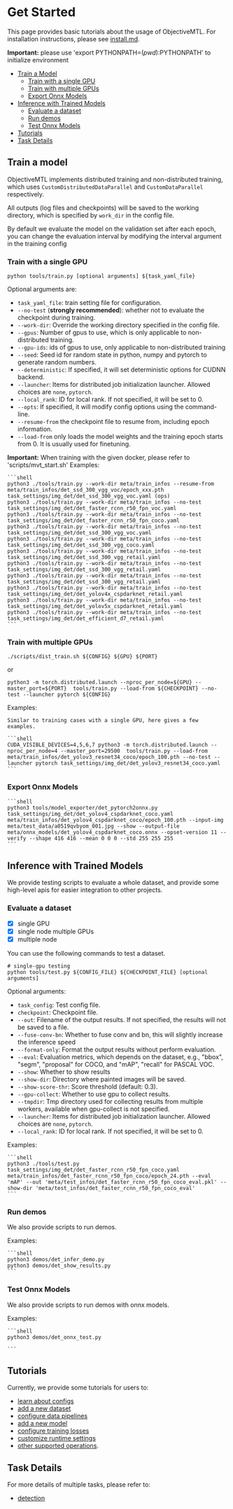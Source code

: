 # Get Started

  This page provides basic tutorials about the usage of ObjectiveMTL.
  For installation instructions, please see [install.md](install.md).

  **Important:** please use 'export PYTHONPATH=$(pwd):$PYTHONPATH' to initialize environment

  <!-- TOC -->

  - [Train a Model](#train-a-model)
    - [Train with a single GPU](#train-with-a-single-gpu)
    - [Train with multiple GPUs](#train-with-multiple-gpus)
    - [Export Onnx Models](#export-onnx-models)
  - [Inference with Trained Models](#inference-with-trained-models)
    - [Evaluate a dataset](#evaluate-a-dataset)
    - [Run demos](#run-demos)
    - [Test Onnx Models](#test-onnx-models)
  - [Tutorials](#tutorials)
  - [Task Details](#task-details)

  <!-- TOC -->


## Train a model

  ObjectiveMTL implements distributed training and non-distributed training,
  which uses `CustomDistributedDataParallel` and `CustomDataParallel` respectively.

  All outputs (log files and checkpoints) will be saved to the working directory,
  which is specified by `work_dir` in the config file.

  By default we evaluate the model on the validation set after each epoch, you can change the evaluation interval by modifying the interval argument in the training config

### Train with a single GPU

  ```shell
  python tools/train.py [optional arguments] ${task_yaml_file} 
  ```
  Optional arguments are:

  - `task_yaml_file`: train setting file for configuration.
  - `--no-test` (**strongly recommended**): whether not to evaluate the checkpoint during training.
  - `--work-dir`: Override the working directory specified in the config file.
  - `--gpus`: Number of gpus to use, which is only applicable to non-distributed training.
  - `--gpu-ids`: ids of gpus to use, only applicable to non-distributed training
  - `--seed`: Seed id for random state in python, numpy and pytorch to generate random numbers.
  - `--deterministic`: If specified, it will set deterministic options for CUDNN backend.
  - `--launcher`: Items for distributed job initialization launcher. Allowed choices are `none`, `pytorch`. 
  - `--local_rank`: ID for local rank. If not specified, it will be set to 0.
  - `--opts`: If specified, it will modify config options using the command-line.
  - `--resume-from` the checkpoint file to resume from, including epoch information.
  - `--load-from` only loads the model weights and the training epoch starts from 0. It is usually used for finetuning.

  **Important:** When training with the given docker, please refer to 'scripts/mvt_start.sh' 
  Examples:

    ```shell   
    python3 ./tools/train.py --work-dir meta/train_infos --resume-from meta/train_infos/det_ssd_300_vgg_voc/epoch_xxx.pth task_settings/img_det/det_ssd_300_vgg_voc.yaml (ops)
    python3 ./tools/train.py --work-dir meta/train_infos --no-test task_settings/img_det/det_faster_rcnn_r50_fpn_voc.yaml
    python3 ./tools/train.py --work-dir meta/train_infos --no-test task_settings/img_det/det_faster_rcnn_r50_fpn_coco.yaml
    python3 ./tools/train.py --work-dir meta/train_infos --no-test task_settings/img_det/det_ssd_300_vgg_voc.yaml
    python3 ./tools/train.py --work-dir meta/train_infos --no-test task_settings/img_det/det_ssd_300_vgg_coco.yaml
    python3 ./tools/train.py --work-dir meta/train_infos --no-test task_settings/img_det/det_ssd_300_vgg_retail.yaml
    python3 ./tools/train.py --work-dir meta/train_infos --no-test task_settings/img_det/det_ssd_300_vgg_retail.yaml
    python3 ./tools/train.py --work-dir meta/train_infos --no-test task_settings/img_det/det_ssd_300_vgg_retail.yaml
    python3 ./tools/train.py --work-dir meta/train_infos --no-test task_settings/img_det/det_yolov4x_cspdarknet_retail.yaml
    python3 ./tools/train.py --work-dir meta/train_infos --no-test task_settings/img_det/det_yolov5x_cspdarknet_retail.yaml
    python3 ./tools/train.py --work-dir meta/train_infos --no-test task_settings/img_det/det_efficient_d7_retail.yaml
    ```

### Train with multiple GPUs

  ```shell
  ./scripts/dist_train.sh ${CONFIG} ${GPU} ${PORT} 
  ```
  or

  ```shell
  python3 -m torch.distributed.launch --nproc_per_node=${GPU} --master_port=${PORT}  tools/train.py --load-from ${CHECKPOINT} --no-test --launcher pytorch ${CONFIG} 
  ```
  Examples:

    Similar to training cases with a single GPU, here gives a few examples.

    ```shell
    CUDA_VISIBLE_DEVICES=4,5,6,7 python3 -m torch.distributed.launch --nproc_per_node=4 --master_port=29500  tools/train.py --load-from meta/train_infos/det_yolov3_resnet34_coco/epoch_100.pth --no-test --launcher pytorch task_settings/img_det/det_yolov3_resnet34_coco.yaml
    ```

### Export Onnx Models

    ```shell 
    python3 tools/model_exporter/det_pytorch2onnx.py task_settings/img_det/det_yolov4_cspdarknet_coco.yaml  meta/train_infos/det_yolov4_cspdarknet_coco/epoch_100.pth --input-img meta/test_data/a0519qvbyom_001.jpg --show --output-file meta/onnx_models/det_yolov4_cspdarknet_coco.onnx --opset-version 11 --verify --shape 416 416 --mean 0 0 0 --std 255 255 255
    ```

## Inference with Trained Models

  We provide testing scripts to evaluate a whole dataset, and provide some high-level apis for easier integration to other projects.

### Evaluate a dataset

  - [x] single GPU
  - [x] single node multiple GPUs
  - [x] multiple node

  You can use the following commands to test a dataset.

  ```shell
  # single-gpu testing
  python tools/test.py ${CONFIG_FILE} ${CHECKPOINT_FILE} [optional arguments]
  ```

  Optional arguments:

  - `task_config`: Test config file.
  - `checkpoint`: Checkpoint file.
  - `--out`: Filename of the output results. If not specified, the results will not be saved to a file.
  - `--fuse-conv-bn`: Whether to fuse conv and bn, this will slightly increase the inference speed
  - `--format-only`: Format the output results without perform evaluation. 
  - `--eval`: Evaluation metrics, which depends on the dataset, e.g., "bbox", "segm", "proposal" for COCO, and "mAP", "recall" for PASCAL VOC.
  - `--show`: Whether to show results
  - `--show-dir`: Directory where painted images will be saved.
  - `--show-score-thr`: Score threshold (default: 0.3).
  - `--gpu-collect`: Whether to use gpu to collect results.
  - `--tmpdir`: Tmp directory used for collecting results from multiple workers, available when gpu-collect is not specified.
  - `--launcher`: Items for distributed job initialization launcher. Allowed choices are `none`, `pytorch`.
  - `--local_rank`: ID for local rank. If not specified, it will be set to 0.

  Examples:

    ```shell
    python3 ./tools/test.py task_settings/img_det/det_faster_rcnn_r50_fpn_coco.yaml  meta/train_infos/det_faster_rcnn_r50_fpn_coco/epoch_24.pth --eval 'mAP' --out 'meta/test_infos/det_faster_rcnn_r50_fpn_coco_eval.pkl' --show-dir 'meta/test_infos/det_faster_rcnn_r50_fpn_coco_eval'
    ```

### Run demos

  We also provide scripts to run demos.

  Examples:

    ```shell
    python3 demos/det_infer_demo.py
    python3 demos/det_show_results.py  
    ```

### Test Onnx Models

We also provide scripts to run demos with onnx models.

  Examples:

    ```shell
    python3 demos/det_onnx_test.py
    
    ```


## Tutorials

  Currently, we provide some tutorials for users to:
  - [learn about configs](tutorials/0_config.md)
  - [add a new dataset](tutorials/1_new_dataset.md)
  - [configure data pipelines](tutorials/2_configure_pipeline.md)
  - [add a new model](tutorials/3_new_model.md)
  - [configure training losses](tutorials/4_configure_loss.md)
  - [customize runtime settings](tutorials/5_customize_runtime.md)
  - [other supported operations](tutorials/6_support_detail.md).


## Task Details

  For more details of multiple tasks, please refer to:
  - [detection](tasks/detection.md)
